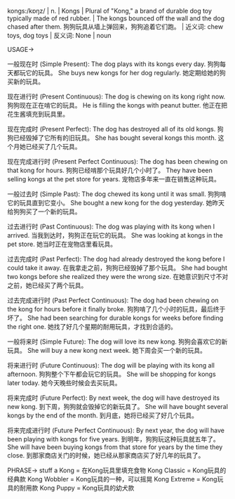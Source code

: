 kongs:/kɒŋz/ | n. | Kongs | Plural of "Kong," a brand of durable dog toy typically made of red rubber. |  The kongs bounced off the wall and the dog chased after them.  狗狗玩具从墙上弹回来，狗狗追着它们跑。 | 近义词: chew toys, dog toys | 反义词: None | noun


USAGE->

一般现在时 (Simple Present):
The dog plays with its kongs every day. 狗狗每天都玩它的玩具。
She buys new kongs for her dog regularly. 她定期给她的狗买新的玩具。

现在进行时 (Present Continuous):
The dog is chewing on its kong right now. 狗狗现在正在啃它的玩具。
He is filling the kongs with peanut butter. 他正在把花生酱填充到玩具里。

现在完成时 (Present Perfect):
The dog has destroyed all of its old kongs. 狗狗已经毁掉了它所有的旧玩具。
She has bought several kongs this month. 这个月她已经买了几个玩具。

现在完成进行时 (Present Perfect Continuous):
The dog has been chewing on that kong for hours. 狗狗已经啃那个玩具好几个小时了。
They have been selling kongs at the pet store for years.  宠物店多年来一直在销售这种玩具。

一般过去时 (Simple Past):
The dog chewed its kong until it was small. 狗狗啃它的玩具直到它变小。
She bought a new kong for the dog yesterday. 她昨天给狗狗买了一个新的玩具。


过去进行时 (Past Continuous):
The dog was playing with its kong when I arrived. 当我到达时，狗狗正在玩它的玩具。
She was looking at kongs in the pet store. 她当时正在宠物店里看玩具。

过去完成时 (Past Perfect):
The dog had already destroyed the kong before I could take it away. 在我拿走之前，狗狗已经毁掉了那个玩具。
She had bought two kongs before she realized they were the wrong size. 在她意识到尺寸不对之前，她已经买了两个玩具。

过去完成进行时 (Past Perfect Continuous):
The dog had been chewing on the kong for hours before it finally broke.  狗狗啃了几个小时的玩具，最后终于坏了。
She had been searching for durable kongs for weeks before finding the right one. 她找了好几个星期的耐用玩具，才找到合适的。

一般将来时 (Simple Future):
The dog will love its new kong. 狗狗会喜欢它的新玩具。
She will buy a new kong next week. 她下周会买一个新的玩具。

将来进行时 (Future Continuous):
The dog will be playing with its kong all afternoon. 狗狗整个下午都会玩它的玩具。
She will be shopping for kongs later today. 她今天晚些时候会去买玩具。

将来完成时 (Future Perfect):
By next week, the dog will have destroyed its new kong. 到下周，狗狗就会毁掉它的新玩具了。
She will have bought several kongs by the end of the month. 到月底，她将已经买了好几个玩具。

将来完成进行时 (Future Perfect Continuous):
By next year, the dog will have been playing with kongs for five years. 到明年，狗狗玩这种玩具就五年了。
She will have been buying kongs from that store for years by the time they close. 到那家商店关门的时候，她已经从那家商店买了好几年的玩具了。


PHRASE->
stuff a Kong = 在Kong玩具里填充食物
Kong Classic = Kong玩具的经典款
Kong Wobbler = Kong玩具的一种，可以摇晃
Kong Extreme = Kong玩具的耐用款
Kong Puppy = Kong玩具的幼犬款

